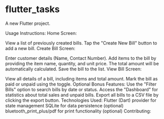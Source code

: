 # flutter_tasks

A new Flutter project.

Usage Instructions:
Home Screen:

View a list of previously created bills.
Tap the "Create New Bill" button to add a new bill.
Create Bill Screen:

Enter customer details (Name, Contact Number).
Add items to the bill by providing the item name, quantity, and unit price.
The total amount will be automatically calculated.
Save the bill to the list.
View Bill Screen:

View all details of a bill, including items and total amount.
Mark the bill as paid or unpaid using the toggle.
Optional Bonus Features:
Use the "Filter Bills" option to search bills by date or status.
Access the "Dashboard" for statistics about total sales and unpaid bills.
Export all bills to a CSV file by clicking the export button.
Technologies Used:
Flutter (Dart)
provider for state management
SQLite for data persistence (optional)
bluetooth_print_plus/pdf for print functionality (optional)
Contributing:
